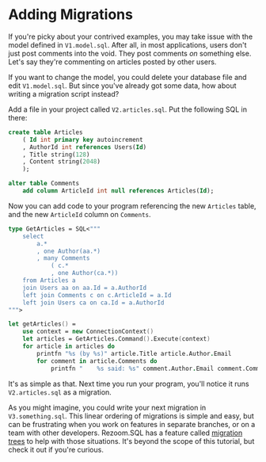 # Adding Migrations

If you're picky about your contrived examples, you may take issue with the model defined in `V1.model.sql`.
After all, in most applications, users don't just post comments into the void. They post comments *on* something
else. Let's say they're commenting on articles posted by other users.

If you want to change the model, you could delete your database file and edit `V1.model.sql`. But since you've already
got some data, how about writing a migration script instead?

Add a file in your project called `V2.articles.sql`. Put the following SQL in there:

```sql
create table Articles
	( Id int primary key autoincrement
	, AuthorId int references Users(Id)
	, Title string(128)
	, Content string(2048)
	);

alter table Comments
	add column ArticleId int null references Articles(Id);
```

Now you can add code to your program referencing the new `Articles` table, and the new `ArticleId` column on
`Comments`.

```fsharp
type GetArticles = SQL<"""
    select
        a.*
        , one Author(aa.*)
        , many Comments
            ( c.*
            , one Author(ca.*))
    from Articles a
    join Users aa on aa.Id = a.AuthorId
    left join Comments c on c.ArticleId = a.Id
    left join Users ca on ca.Id = a.AuthorId
""">

let getArticles() =
    use context = new ConnectionContext()
    let articles = GetArticles.Command().Execute(context)
    for article in articles do
        printfn "%s (by %s)" article.Title article.Author.Email
        for comment in article.Comments do
            printfn "    %s said: %s" comment.Author.Email comment.Comment
```

It's as simple as that. Next time you run your program, you'll notice it runs `V2.articles.sql` as a migration.

As you might imagine, you could write your next migration in `V3.something.sql`. This linear ordering of migrations is
simple and easy, but can be frustrating when you work on features in separate branches, or on a team with other
developers. Rezoom.SQL has a feature called [migration trees](MigrationTrees.html) to help with those situations.
It's beyond the scope of this tutorial, but check it out if you're curious.

